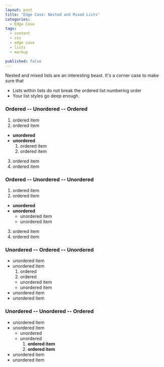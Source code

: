 ```yaml
---
layout: post
title: "Edge Case: Nested and Mixed Lists"
categories:
  - Edge Case
tags:
  - content
  - css
  - edge case
  - lists
  - markup

published: false
---
```


Nested and mixed lists are an interesting beast. It's a corner case to make sure that

* Lists within lists do not break the ordered list numbering order
* Your list styles go deep enough.

### Ordered -- Unordered -- Ordered

1. ordered item
2. ordered item
  * **unordered**
  * **unordered**
    1. ordered item
    2. ordered item
3. ordered item
4. ordered item

### Ordered -- Unordered -- Unordered

1. ordered item
2. ordered item
  * **unordered**
  * **unordered**
    * unordered item
    * unordered item
3. ordered item
4. ordered item

### Unordered -- Ordered -- Unordered

* unordered item
* unordered item
  1. ordered
  2. ordered
    * unordered item
    * unordered item
* unordered item
* unordered item

### Unordered -- Unordered -- Ordered

* unordered item
* unordered item
  * unordered
  * unordered
    1. **ordered item**
    2. **ordered item**
* unordered item
* unordered item
